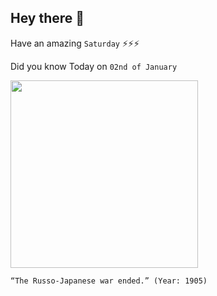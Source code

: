## Hey there 👋
Have an amazing `Saturday` ⚡⚡⚡

Did you know Today on `02nd of January`
 
 [<img src="https://laststandonzombieisland.files.wordpress.com/2020/01/stossel-makarov-nogi-togo-the-sphere-jan-1905.jpg" width="300" />](http://en.wikipedia.org/wiki/Siege_of_Port_Arthur) 
 ```
“The Russo-Japanese war ended.” (Year: 1905)
```

